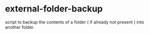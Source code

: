 # external-folder-backup
script to backup the contents of a folder ( if already not present ) into another folder.
